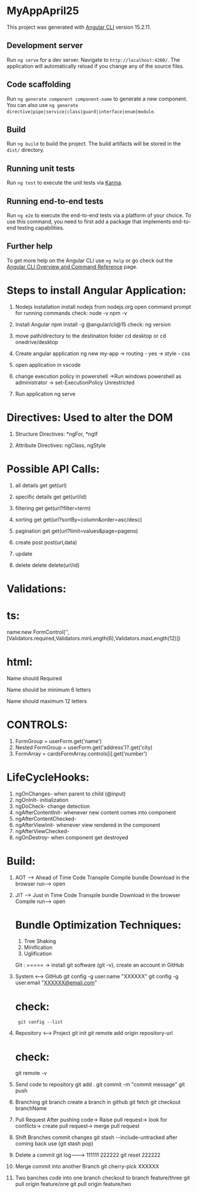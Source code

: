 # MyAppApril25

This project was generated with [Angular CLI](https://github.com/angular/angular-cli) version 15.2.11.

## Development server

Run `ng serve` for a dev server. Navigate to `http://localhost:4200/`. The application will automatically reload if you change any of the source files.

## Code scaffolding

Run `ng generate component component-name` to generate a new component. You can also use `ng generate directive|pipe|service|class|guard|interface|enum|module`.

## Build

Run `ng build` to build the project. The build artifacts will be stored in the `dist/` directory.

## Running unit tests

Run `ng test` to execute the unit tests via [Karma](https://karma-runner.github.io).

## Running end-to-end tests

Run `ng e2e` to execute the end-to-end tests via a platform of your choice. To use this command, you need to first add a package that implements end-to-end testing capabilities.

## Further help

To get more help on the Angular CLI use `ng help` or go check out the [Angular CLI Overview and Command Reference](https://angular.io/cli) page.











Steps to install Angular Application:
=====================================

1. Nodejs installation
    install nodejs from nodejs.org
    open command prompt for running commands
        check: 
            node -v
            npm -v

2. Install Angular
    npm install -g @angular/cli@15
        check:
            ng version

3. move path/directory to the destination folder
    cd desktop or cd onedrive/desktop

4. Create angular application
    ng new my-app
    -> routing - yes
    -> style - css

5. open application in vscode

6. change execution policy in powershell
    ->Run windows powershell as administrator
    -> set-ExecutionPolicy Unrestricted

7. Run application
    ng serve








Directives:  Used to alter the DOM
===========

1. Structure Directives:
    *ngFor, *ngIf

2. Attribute Directives:
    ngClass, ngStyle






Possible API Calls:
===================
1) all details              get         get(url)
2) specific details         get         get(url/id)
3) filtering                get         get(url?filter=term)
4) sorting                  get         get(url?sortBy=column&order=asc/desc)
5) pagination               get         get(url?limit=values&page=pageno)

6) create                   post        post(url,data)
7) update                   
8) delete                   delete      delete(url/id)



Validations:
============

ts:
===

name:new FormControl('',[Validators.required,Validators.minLength(6),Validators.maxLength(12)])

html:
=====

<div *ngIf="CONTROLS?.touched && CONTROLS?.invalid">
        <p *ngIf="CONTROLS?.errors?.['required']">Name should Required</p>
        <p *ngIf="CONTROLS?.errors?.['minlength']">Name should be minimum 6 letters</p>
        <p *ngIf="CONTROLS?.errors?.['maxlength']">Name should maximum 12 letters</p>
    </div>


CONTROLS:
=========
1) FormGroup = userForm.get('name')
2) Nested FormGroup = userForm.get('address')?.get('city)
3) FormArray = cardsFormArray.controls[i].get('number')



LifeCycleHooks:
===============

1) ngOnChanges- when parent to child (@input)
2) ngOnInIt- initialization
3) ngDoCheck- change detection 
4) ngAfterContentInit- whenever new content comes into component
5) ngAfterContentChecked- 
6) ngAfterViewInit- whenever view rendered in the component
7) ngAfterViewChecked- 
8) ngOnDestroy- when component get destroyed

















Build:
======
1) AOT --> Ahead of Time
    Code
    Transpile
    Compile
    bundle
    Download in the browser
    run--> open



2) JIT --> Just in Time
    Code
    Transpile
    bundle
    Download in the browser
    Compile
    run--> open


    Bundle Optimization Techniques:
    ===============================
    1) Tree Shaking
    2) Minification
    3) Uglification



    Git :
=====
-> install git software (git -v), create an account in GitHub
1) System <--> GitHub
    git config -g user.name "XXXXXX"
    git config -g user.email "XXXXXX@email.com"

    check:
    ======
        git config --list

2) Repository <--> Project
    git init
    git remote add origin repository-url 

    check:
    ======
    git remote -v

3) Send code to repository
    git add .
    git commit -m "commit message"
    git push
    

4) Branching
    git branch
    create a branch in github
    git fetch
    git checkout branchName

5) Pull Request
    After pushing code-> Raise pull request-> look for conflicts-> create pull request-> merge pull request

6) Shift Branches
    commit changes
    git stash --include-untracked
    after coming back use (git stash pop)

7) Delete a commit
    git log---> 111111 222222
    git reset 222222

8) Merge commit into another Branch
    git cherry-pick XXXXXX

9) Two banches code into one branch
    checkout to branch feature/three
    git pull origin feature/one
    git pull origin feature/two

